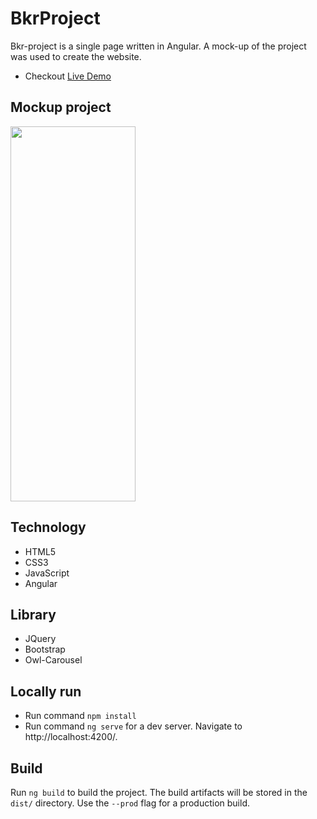# BkrProject

Bkr-project is a single page written in Angular. A mock-up of the project was used to create the website.
* Checkout [Live Demo](https://sbartoszs.github.io/bkr-project/) 

## Mockup project

<img src="https://user-images.githubusercontent.com/39916312/99254701-0ea33a00-2813-11eb-96e1-c2cbe30812eb.png" width="200" height="600">

## Technology
* HTML5
* CSS3
* JavaScript
* Angular

## Library
* JQuery
* Bootstrap
* Owl-Carousel

## Locally run
- Run command `npm install`
- Run command `ng serve` for a dev server. Navigate to http://localhost:4200/. 

## Build
Run `ng build` to build the project. The build artifacts will be stored in the `dist/` directory. Use the `--prod` flag for a production build.

